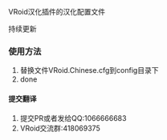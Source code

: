 

VRoid汉化插件的汉化配置文件

持续更新

### 使用方法
1. 替换文件VRoid.Chinese.cfg到config目录下
2. done

#### 提交翻译
1. 提交PR或者发给QQ:1066666683 
2. VRoid交流群:418069375
